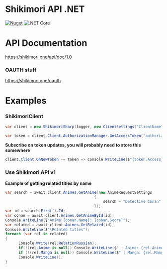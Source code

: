 # Shikimori API .NET

[![Nuget](https://img.shields.io/nuget/v/ShikimoriSharp)](https://www.nuget.org/packages/ShikimoriSharp/)
![.NET Core](https://github.com/JustRoxy/ShikimoriSharp/workflows/.NET%20Core/badge.svg)

# API Documentation
https://shikimori.one/api/doc/1.0

### OAUTH stuff
https://shikimori.one/oauth

# Examples

### ShikimoriClient

```csharp
var client = new ShikimoriSharp(logger, new ClientSettings("ClientName", "ClientID", "ClientSecret"));
```

```csharp
var token = client.Client.AuthorizationManager.GetAccessToken("authorizationCode"); //If you need to convert authorization code to access token
```

**Subscribe on token updates, you will probably need to store this somewhere**
```csharp
client.Client.OnNewToken += token => Console.WriteLine($"{token.Access_Token}:{token.RefreshToken}");
```

### Use Shikimori API v1

**Example of getting related titles by name**
```csharp
var search = await client.Animes.GetAnime(new AnimeRequestSettings
                                        {
                                            search = "Detective Conan"
                                        });
var id = search.First().Id;
var conan = await client.Animes.GetAnimeById(id);
Console.WriteLine($"Anime {conan.Name}: {conan.Score}");
var related = await client.Animes.GetRelated(id);
Console.WriteLine($"\Related titles");
foreach (var rel in related)
{
      Console.Write(rel.RelationRussian);
      if(!(rel.Anime is null)) Console.WriteLine($" | Anime: {rel.Anime.Name}");
      if (!(rel.Manga is null)) Console.WriteLine($" | Manga: {rel.Manga.Name}");
      Console.WriteLine();
}
```
